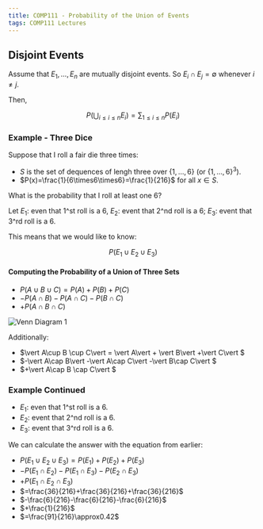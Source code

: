 ```yaml
---
title: COMP111 - Probability of the Union of Events
tags: COMP111 Lectures
---
```

## Disjoint Events
Assume that $E _1,\ldots,E_n$ are mutually disjoint events. So $E_i\cap E_j=\emptyset$ whenever $i\neq j$.

Then,

$$P(\bigcup_{i\leq i \leq n}E_i)=\sum_{1\leq i\leq n}P(E_i)$$

### Example - Three Dice
Suppose that I roll a fair die three times:

* $S$ is the set of dequences of lengh three over $\{1,\ldots,6\}$ (or $\{1,\ldots,6\}^3$).
* $P(x)=\frac{1}{6\times6\times6}=\frac{1}{216}$ for all $x\in S$. 

What is the probability that I roll at least one 6?

Let $E_1$: even that 1^st roll is a 6, $E_2$: event that 2^nd roll is a 6; $E_3$: event that 3^rd roll is a 6.

This means that we would like to know:

$$P(E_1\cup E_2 \cup E_3)$$

#### Computing the Probability of a Union of Three Sets

* $P(A\cup B \cup C)=P(A)+P(B)+P(C)$
* $-P(A\cap B)-P(A\cap C)- P(B\cap C)$
* $+P(A\cap B \cap C)$

![Venn Diagram 1]({{site.baseurl}}/assets/COMP111/Lectures/2020-11-18-3-1.png)

Additionally:

* $\vert A\cup B \cup C\vert  = \vert A\vert  + \vert B\vert +\vert C\vert $
* $-\vert A\cap B\vert -\vert A\cap C\vert -\vert B\cap C\vert $
* $+\vert A\cap B \cap C\vert $

### Example Continued

* $E_1$: even that 1^st roll is a 6.
* $E_2$: event that 2^nd roll is a 6.
* $E_3$: event that 3^rd roll is a 6.

We can calculate the answer with the equation from earlier:

* $P(E_1\cup E_2 \cup E_3)=P(E_1)+P(E_2)+P(E_3)$
* $-P(E_1\cap E_2)-P(E_1\cap E_3)- P(E_2\cap E_3)$
* $+P(E_1\cap E_2 \cap E_3)$
* $=\frac{36}{216}+\frac{36}{216}+\frac{36}{216}$
* $-\frac{6}{216}-\frac{6}{216}-\frac{6}{216}$
* $+\frac{1}{216}$
* $=\frac{91}{216}\approx0.42$
